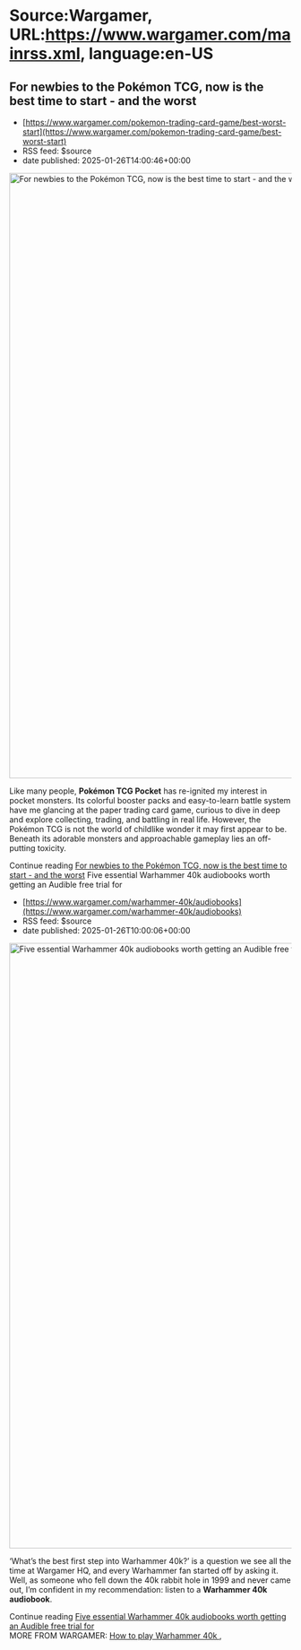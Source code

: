 # Source:Wargamer, URL:https://www.wargamer.com/mainrss.xml, language:en-US

## For newbies to the Pokémon TCG, now is the best time to start - and the worst
 - [https://www.wargamer.com/pokemon-trading-card-game/best-worst-start](https://www.wargamer.com/pokemon-trading-card-game/best-worst-start)
 - RSS feed: $source
 - date published: 2025-01-26T14:00:46+00:00

<img width="1920" height="1080" src="https://www.wargamer.com/wp-content/sites/wargamer/2025/01/pokemon-tcg-best-worst.jpg" class="webfeedsFeaturedVisual" alt="For newbies to the Pokémon TCG, now is the best time to start - and the worst" title="For newbies to the Pokémon TCG, now is the best time to start - and the worst">
								<p>Like many people, <b>Pokémon TCG Pocket</b> has re-ignited my interest in pocket monsters. Its colorful booster packs and easy-to-learn battle system have me glancing at the paper trading card game, curious to dive in deep and explore collecting, trading, and battling in real life. However, the Pokémon TCG is not the world of childlike wonder it may first appear to be. Beneath its adorable monsters and approachable gameplay lies an off-putting toxicity.</p>
 				<div>
				Continue reading <a href="https://www.wargamer.com/pokemon-trading-card-game/best-worst-start">For newbies to the Pokémon TCG, now is the best time to start - and the worst</a>
				</d

## Five essential Warhammer 40k audiobooks worth getting an Audible free trial for
 - [https://www.wargamer.com/warhammer-40k/audiobooks](https://www.wargamer.com/warhammer-40k/audiobooks)
 - RSS feed: $source
 - date published: 2025-01-26T10:00:06+00:00

<img width="1920" height="1080" src="https://www.wargamer.com/wp-content/sites/wargamer/2025/01/warhammer-40k-audiobooks-audible-4.jpg" class="webfeedsFeaturedVisual" alt="Five essential Warhammer 40k audiobooks worth getting an Audible free trial for" title="Five essential Warhammer 40k audiobooks worth getting an Audible free trial for">
								<p>‘What’s the best first step into Warhammer 40k?’ is a question we see all the time at Wargamer HQ, and every Warhammer fan started off by asking it. Well, as someone who fell down the 40k rabbit hole in 1999 and never came out, I’m confident in my recommendation: listen to a <strong>Warhammer 40k audiobook</strong>.</p>
 				<div>
				Continue reading <a href="https://www.wargamer.com/warhammer-40k/audiobooks">Five essential Warhammer 40k audiobooks worth getting an Audible free trial for</a>
				</div>
				MORE FROM WARGAMER: <a href="https://www.wargamer.com/warhammer-40k/starter-set">How to play Warhammer 40k </a>, <a href="https://ww

